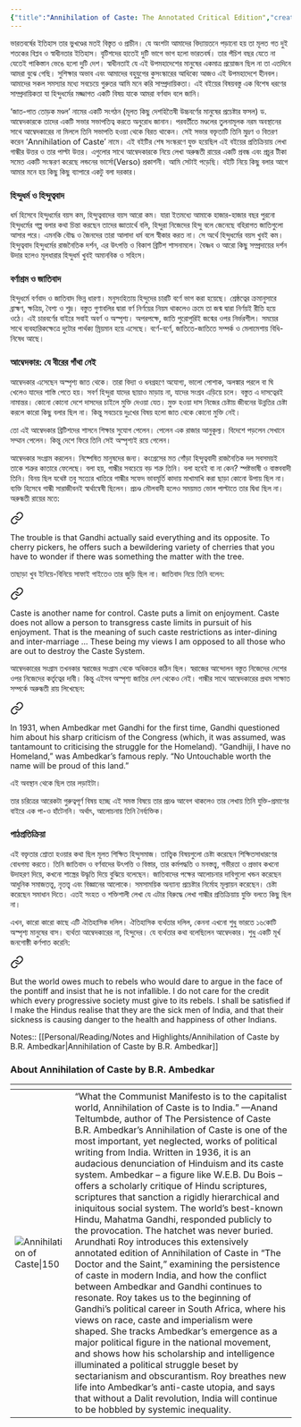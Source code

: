 ```yaml
---
{"title":"Annihilation of Caste: The Annotated Critical Edition","created":"2018-03-24T00:00:00+06:00","updated":"2023-01-04T19:25:19+06:00","read_at":["2018-04-04T00:00:00+06:00"],"read_count":1,"reviewed":true,"authors":["Arundhati Roy","B.R. Ambedkar"],"isbn10":"178168832X","status":"Read","rating":5,"cover":"https://books.google.com/books/content?id=MBZPEAAAQBAJ&printsec=frontcover&img=1&zoom=1&source=gbs_api","dg-publish":true,"tags":["bestreads"],"metatags":{"og:image":"https://books.google.com/books/content?id=MBZPEAAAQBAJ&printsec=frontcover&img=1&zoom=1&source=gbs_api"},"permalink":"/personal/reading/books/read/annihilation-of-caste-the-annotated-critical-edition-by-arundhati-roy/","dgPassFrontmatter":true}
---
```


ভারতবর্ষের ইতিহাস তার ভুখণ্ডের মতই বিস্তৃত ও প্রাচীন। যে অংশটা আমাদের বিদ্যায়তনে পড়ানো হয় তা মূলত গত দুই শতকের বিপ্লব ও স্বাধীনতার ইতিহাস। বৃটিশদের হাতেই দুটি ভাগে ভাগ হলো ভারতবর্ষ। তার পঁচিশ বছর যেতে না যেতেই পাকিস্তান ভেঙে হলো দুটি দেশ। স্বাধীনতাই যে এই উপমহাদেশের মানুষের একমাত্র প্রয়োজন ছিল না তা এতদিনে আমরা বুঝে গেছি। সুশিক্ষার অভাব এবং আমাদের বহুযুগের কুসংস্কারের আধিক্যে আজও এই উপমহাদেশে হীনবল। আমাদের সকল সমস্যার মধ্যে সবচেয়ে গুরুতর আমি মনে করি সাম্প্রদায়িকতা। এই বইয়ের বিষয়বস্তু এক বিশেষ ধরণের সাম্প্রদায়িকতা যা হিন্দুধর্মের মজ্জাগত একটি বিষয় যাকে আমরা বর্ণবাদ বলে জানি।  
  
‘জাত-পাত তোড়ক মণ্ডল’ নামের একটি সংগঠন (মূলত কিছু দেশহিতৈষী উচ্চবর্ণের মানুষের প্রচেষ্টার ফসল) ড‌. আম্বেদকারকে তাদের একটি সভার সভাপতিত্ব করতে অনুরোধ জানান। পরবর্তীতে মণ্ডলের তুলনামূলক নরম অবস্থানের সাথে আম্বেদকারের না মিললে তিনি সভাপতি হওয়া থেকে বিরত থাকেন। সেই সভার বক্তৃতাটি তিনি মুদ্রণ ও বিতরণ করেন ‘Annihilation of Caste’ নামে। এই বইটির শেষ সংস্করণে যুক্ত হয়েছিল এই বইয়ের প্রতিক্রিয়ায় লেখা গান্ধীর উত্তর ও তার পাল্টা উত্তর। এগুলোর সাথে আম্বেদকারকে নিয়ে লেখা অরুন্ধতী রায়ের একটি প্রবন্ধ এবং প্রচুর টীকা সমেত একটি সংস্করণ করেছে লন্ডনের ভার্সো(Verso) প্রকাশনী। আমি সেটাই পড়েছি। বইটি নিয়ে কিছু বলার আগে আমার মনে হয় কিছু কিছু ব্যাপারে একটু বলা দরকার।  
  
### হিন্দুধর্ম ও হিন্দুত্ববাদ

  
ধর্ম হিসেবে হিন্দুধর্মের বয়স কম, হিন্দুত্ববাদের বয়স আরো কম। যারা ইতমধ্যে আমাকে হাজার-হাজার বছর পুরনো হিন্দুধর্মের গল্প বলার কথা চিন্তা করছেন তাদের জ্ঞাতার্থে বলি, হিন্দুরা নিজেদের হিন্দু বলে জেনেছে বহিরাগত জাতিগুলো আসার পরে। এমনকি বৌদ্ধ ও জৈনদের তারা আলাদা ধর্ম বলে স্বীকার করত না। সে অর্থে হিন্দুধর্মের বয়স খুবই কম। হিন্দুত্ববাদ হিন্দুধর্মের রাজনৈতিক দর্শন, এর উৎপত্তি ও বিকাশ ব্রিটিশ শাসনামলে। বৈষ্ণব ও আরো কিছু সম্প্রদায়ের দর্শন উদার হলেও মূলধারার হিন্দুধর্ম খুবই অমানবিক ও সহিংস।  
  
### বর্ণাশ্রম ও জাতিবাদ

  
হিন্দুধর্মে বর্ণবাদ ও জাতিবাদ ভিন্ন ধারণা। মনুসংহিতায় হিন্দুদের চারটি বর্ণে ভাগ করা হয়েছে। শ্রেষ্ঠত্বের ক্রমানুসারে ব্রাহ্মণ, ক্ষত্রিয়, বৈশ্য ও শুদ্র। বস্তুত গুণাবলির দ্বারা বর্ণ নির্ণয়ের নিয়ম থাকলেও ক্রমে তা জন্ম দ্বারা নির্ণয়ই রীতি হয়ে ওঠে। এই চারবর্ণের বাইরে সবাই অবর্ণ ও অস্পৃশ্য। অপরপক্ষে, জাতি পুরোপুরিই জন্মের ওপর নির্ভরশীল। সময়ের সাথে ব্যবহারিকক্ষেত্রে দুটোর পার্থক্য ম্রিয়মান হয়ে এসেছে। বর্ণে-বর্ণে, জাতিতে-জাতিতে সম্পর্ক ও মেলামেশায় বিধি-নিষেধ আছে।  
  
### আম্বেদকার: যে বীরের গাঁথা নেই

  
আম্বেদকার এসেছেন অস্পৃশ্য জাত থেকে। তারা বিদ্যা ও ধনগ্রহণে অযোগ্য, ভালো পোশাক, অলঙ্কার পরলে বা ঘি খেলেও যাদের শাস্তি পেতে হয়। সবর্ণ হিন্দুরা যাদের ছায়াও মাড়ায় না, যাদের সংশ্রব এড়িয়ে চলে। বস্তুত এ দাসত্বেরই নামান্তর। কোনো কোনো দেশে দাসদের চাইলে মুক্তি দেওয়া যেত। মুক্ত হওয়া দাস নিজের চেষ্টায় জীবনের উন্নতির চেষ্টা করলে কারো কিছু বলার ছিল না। কিন্তু সবচেয়ে দুঃখের বিষয় হলো জাত থেকে কোনো মুক্তি নেই।  
  
তো এই আম্বেদকার ব্রিটিশদের শাসনে শিক্ষার সুযোগ পেলেন। পেলেন এক রাজার আনুকূল্য। বিদেশে পড়লেন সেখানে সম্মান পেলেন। কিন্তু দেশে ফিরে তিনি সেই অস্পৃশ্যই রয়ে গেলেন।  
  
আম্বেদকার সংগ্রাম করলেন। নিষ্পেষিত মানুষদের জন্য। কংগ্রেসের মত গোঁড়া হিন্দুত্ববাদী রাজনৈতিক দল সবসময়ই তাকে শত্রুর কাতারে ফেলেছে। বলা হয়, গান্ধীর সবচেয়ে বড় শত্রু তিনি। বলা হবেই বা না কেন? স্পষ্টভাষী ও বাস্তববাদী তিনি। বিনয় ছিল যথেষ্ট তবু সত্যের খাতিরে গান্ধীর সফেদ ভাবমূর্তি কাদায় মাখামাখি করা ছাড়া কোনো উপায় ছিল না। ব্যক্তি হিসেবে গান্ধী সারাজীবনই স্বার্থান্বেষী ছিলেন। প্রচণ্ড মৌলবাদী হলেও সময়মত ভোল পাল্টাতে তার দ্বিধা ছিল না। অরুন্ধতী রায়ের মতে:  


<div class="transclusion internal-embed is-loaded"><a class="markdown-embed-link" href="/personal/reading/notes-and-highlights/annihilation-of-caste-by-b-r-ambedkar/#bde40d" aria-label="Open link"><svg xmlns="http://www.w3.org/2000/svg" width="24" height="24" viewBox="0 0 24 24" fill="none" stroke="currentColor" stroke-width="2" stroke-linecap="round" stroke-linejoin="round" class="svg-icon lucide-link"><path d="M10 13a5 5 0 0 0 7.54.54l3-3a5 5 0 0 0-7.07-7.07l-1.72 1.71"></path><path d="M14 11a5 5 0 0 0-7.54-.54l-3 3a5 5 0 0 0 7.07 7.07l1.71-1.71"></path></svg></a><div class="markdown-embed">



The trouble is that Gandhi actually said everything and its opposite. To cherry pickers, he offers such a bewildering variety of cherries that you have to wonder if there was something the matter with the tree. 

</div></div>

  
তাছাড়া খুব ইনিয়ে-বিনিয়ে সাফাই গাইতেও তার জুড়ি ছিল না। জাতিবাদ নিয়ে তিনি বলেন:


<div class="transclusion internal-embed is-loaded"><a class="markdown-embed-link" href="/personal/reading/notes-and-highlights/annihilation-of-caste-by-b-r-ambedkar/#71ece7" aria-label="Open link"><svg xmlns="http://www.w3.org/2000/svg" width="24" height="24" viewBox="0 0 24 24" fill="none" stroke="currentColor" stroke-width="2" stroke-linecap="round" stroke-linejoin="round" class="svg-icon lucide-link"><path d="M10 13a5 5 0 0 0 7.54.54l3-3a5 5 0 0 0-7.07-7.07l-1.72 1.71"></path><path d="M14 11a5 5 0 0 0-7.54-.54l-3 3a5 5 0 0 0 7.07 7.07l1.71-1.71"></path></svg></a><div class="markdown-embed">



Caste is another name for control. Caste puts a limit on enjoyment. Caste does not allow a person to transgress caste limits in pursuit of his enjoyment. That is the meaning of such caste restrictions as inter-dining and inter-marriage … These being my views I am opposed to all those who are out to destroy the Caste System. 

</div></div>

  
আম্বেদকারের সংগ্রাম তখনকার স্বরাজের সংগ্রাম থেকে অধিকতর কঠিন ছিল। স্বরাজের আন্দোলন বস্তুত নিজেদের দেশের ওপর নিজেদের কর্তৃত্বের দাবী। কিন্তু এইসব অস্পৃশ্য জাতির দেশ থেকেও নেই। গান্ধীর সাথে আম্বেদকারের প্রথম সাক্ষাত সম্পর্কে অরুন্ধতী রায় লিখেছেন:  


<div class="transclusion internal-embed is-loaded"><a class="markdown-embed-link" href="/personal/reading/notes-and-highlights/annihilation-of-caste-by-b-r-ambedkar/#fa4d41" aria-label="Open link"><svg xmlns="http://www.w3.org/2000/svg" width="24" height="24" viewBox="0 0 24 24" fill="none" stroke="currentColor" stroke-width="2" stroke-linecap="round" stroke-linejoin="round" class="svg-icon lucide-link"><path d="M10 13a5 5 0 0 0 7.54.54l3-3a5 5 0 0 0-7.07-7.07l-1.72 1.71"></path><path d="M14 11a5 5 0 0 0-7.54-.54l-3 3a5 5 0 0 0 7.07 7.07l1.71-1.71"></path></svg></a><div class="markdown-embed">



In 1931, when Ambedkar met Gandhi for the first time, Gandhi questioned him about his sharp criticism of the Congress (which, it was assumed, was tantamount to criticising the struggle for the Homeland). “Gandhiji, I have no Homeland,” was Ambedkar’s famous reply. “No Untouchable worth the name will be proud of this land.” 

</div></div>

  
এই অবস্থান থেকে ছিল তার লড়াইটা।  
  
তার চরিত্রের আরেকটা গুরুত্বপূর্ণ বিষয় হচ্ছে এই সমস্ত বিষয়ে তার প্রচণ্ড আবেগ থাকলেও তার লেখায় তিনি যুক্তি-প্রমাণের বাইরে এক পা-ও হাঁটেননি। অর্থাৎ, আলোচনায় তিনি নৈর্ব্যক্তিক।  
  
### পাঠপ্রতিক্রিয়া
এই বক্তৃতার শ্রোতা হওয়ার কথা ছিল মূলত শিক্ষিত হিন্দুসমাজ। তাত্ত্বিক বিষয়গুলো চেষ্টা করেছেন শিক্ষিতসাধারণের বোধগম্য করতে। তিনি জাতিবাদ ও বর্ণবাদের উৎপত্তি ও বিস্তার, তার কর্মপদ্ধতি ও মনস্তত্ত্ব, গভীরতা ও প্রভাব কখনো উদাহরণ দিয়ে, কখনো শাস্ত্রের উদ্ধৃতি দিয়ে বুঝিয়ে বলেছেন। জাতিবাদের পক্ষের আলোচনার দাবিগুলো খন্ডন করেছেন আধুনিক সমাজতত্ত্ব, নৃতত্ত্ব এবং বিজ্ঞানের আলোকে। সমসাময়িক অন্যান্য প্রচেষ্টার নির্মোহ মূল্যায়ন করেছেন। চেষ্টা করেছেন সমাধান দিতে। এতই সংহত ও শক্তিশালী লেখা যে এটার বিরুদ্ধে লেখা গান্ধীর প্রতিক্রিয়ায় যুক্তি বলতে কিছু ছিল না।  
  
এখন, কারো কারো কাছে এটি ঐতিহাসিক দলিল। ঐতিহাসিক ব্যর্থতার দলিল, কেননা এখনো শুধু ভারতে ১৬কোটি অস্পৃশ্য মানুষের বাস। ব্যর্থতা আম্বেদকারের না, হিন্দুদের। যে ব্যর্থতার কথা বলেছিলেন আম্বেদকার। শুধু একটি মূর্খ জনগোষ্ঠী কর্ণপাত করেনি:  


<div class="transclusion internal-embed is-loaded"><a class="markdown-embed-link" href="/personal/reading/notes-and-highlights/annihilation-of-caste-by-b-r-ambedkar/#44b1ef" aria-label="Open link"><svg xmlns="http://www.w3.org/2000/svg" width="24" height="24" viewBox="0 0 24 24" fill="none" stroke="currentColor" stroke-width="2" stroke-linecap="round" stroke-linejoin="round" class="svg-icon lucide-link"><path d="M10 13a5 5 0 0 0 7.54.54l3-3a5 5 0 0 0-7.07-7.07l-1.72 1.71"></path><path d="M14 11a5 5 0 0 0-7.54-.54l-3 3a5 5 0 0 0 7.07 7.07l1.71-1.71"></path></svg></a><div class="markdown-embed">



But the world owes much to rebels who would dare to argue in the face of the pontiff and insist that he is not infallible. I do not care for the credit which every progressive society must give to its rebels. I shall be satisfied if I make the Hindus realise that they are the sick men of India, and that their sickness is causing danger to the health and happiness of other Indians. 

</div></div>


Notes:: [[Personal/Reading/Notes and Highlights/Annihilation of Caste by B.R. Ambedkar\|Annihilation of Caste by B.R. Ambedkar]]


### About Annihilation of Caste by B.R. Ambedkar
| <!-- -->    | <!-- -->    |
|-------------|-------------|
| ![Annihilation of Caste\|150](http://books.google.com/books/content?id=MBZPEAAAQBAJ&printsec=frontcover&img=1&zoom=1&source=gbs_api)         | “What the Communist Manifesto is to the capitalist world, Annihilation of Caste is to India.” —Anand Teltumbde, author of The Persistence of Caste B.R. Ambedkar’s Annihilation of Caste is one of the most important, yet neglected, works of political writing from India. Written in 1936, it is an audacious denunciation of Hinduism and its caste system. Ambedkar – a figure like W.E.B. Du Bois – offers a scholarly critique of Hindu scriptures, scriptures that sanction a rigidly hierarchical and iniquitous social system. The world’s best-known Hindu, Mahatma Gandhi, responded publicly to the provocation. The hatchet was never buried. Arundhati Roy introduces this extensively annotated edition of Annihilation of Caste in “The Doctor and the Saint,” examining the persistence of caste in modern India, and how the conflict between Ambedkar and Gandhi continues to resonate. Roy takes us to the beginning of Gandhi’s political career in South Africa, where his views on race, caste and imperialism were shaped. She tracks Ambedkar’s emergence as a major political figure in the national movement, and shows how his scholarship and intelligence illuminated a political struggle beset by sectarianism and obscurantism. Roy breathes new life into Ambedkar’s anti-caste utopia, and says that without a Dalit revolution, India will continue to be hobbled by systemic inequality.         |
